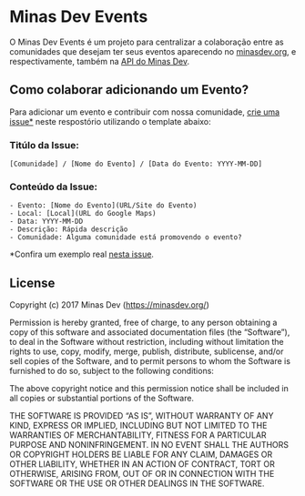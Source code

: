# Minas Dev Events

O Minas Dev Events é um projeto para centralizar a colaboração entre as comunidades que desejam ter seus eventos aparecendo no [minasdev.org](https://minasdev.org), e respectivamente, também na [API do Minas Dev](https://github.com/minasdev/api.minasdev.org).

## Como colaborar adicionando um Evento?

Para adicionar um evento e contribuir com nossa comunidade, [crie uma issue\*](https://github.com/minasdev/eventos/issues/new) neste respostório utilizando o template abaixo:

### Titúlo da Issue:
```
[Comunidade] / [Nome do Evento] / [Data do Evento: YYYY-MM-DD]
```

### Conteúdo da Issue:
```
- Evento: [Nome do Evento](URL/Site do Evento)
- Local: [Local](URL do Google Maps)
- Data: YYYY-MM-DD
- Descrição: Rápida descrição
- Comunidade: Alguma comunidade está promovendo o evento?
```

\*Confira um exemplo real [nesta issue](https://github.com/minasdev/eventos/issues/15).

## License

Copyright (c) 2017 Minas Dev (https://minasdev.org/)

Permission is hereby granted, free of charge, to any person obtaining a copy of this software and associated documentation files (the “Software”), to deal in the Software without restriction, including without limitation the rights to use, copy, modify, merge, publish, distribute, sublicense, and/or sell copies of the Software, and to permit persons to whom the Software is furnished to do so, subject to the following conditions:

The above copyright notice and this permission notice shall be included in all copies or substantial portions of the Software.

THE SOFTWARE IS PROVIDED “AS IS”, WITHOUT WARRANTY OF ANY KIND, EXPRESS OR IMPLIED, INCLUDING BUT NOT LIMITED TO THE WARRANTIES OF MERCHANTABILITY, FITNESS FOR A PARTICULAR PURPOSE AND NONINFRINGEMENT. IN NO EVENT SHALL THE AUTHORS OR COPYRIGHT HOLDERS BE LIABLE FOR ANY CLAIM, DAMAGES OR OTHER LIABILITY, WHETHER IN AN ACTION OF CONTRACT, TORT OR OTHERWISE, ARISING FROM, OUT OF OR IN CONNECTION WITH THE SOFTWARE OR THE USE OR OTHER DEALINGS IN THE SOFTWARE.
